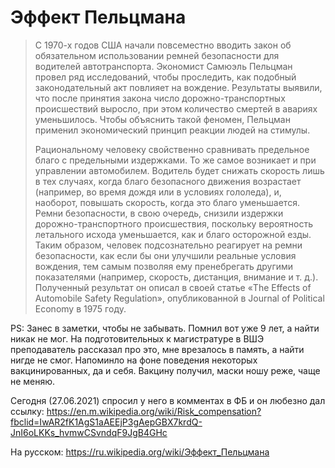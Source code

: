 # Эффект Пельцмана 

> С 1970-х годов США начали повсеместно вводить закон об обязательном использовании ремней безопасности для водителей автотранспорта. 
> Экономист Самюэль Пельцман провел ряд исследований, чтобы проследить, как подобный законодательный акт повлияет на вождение. 
> Результаты выявили, что после принятия закона число дорожно-транспортных происшествий выросло, при этом количество смертей в авариях уменьшилось. 
> Чтобы объяснить такой феномен, Пельцман применил экономический принцип реакции людей на стимулы.
> 
> Рациональному человеку свойственно сравнивать предельное благо с предельными издержками. 
> То же самое возникает и при управлении автомобилем. 
> Водитель будет снижать скорость лишь в тех случаях, когда благо безопасного движения возрастает (например, во время дождя или в условиях гололеда), и, наоборот, 
> повышать скорость, когда это благо уменьшается. 
> Ремни безопасности, в свою очередь, снизили издержки дорожно-транспортного происшествия, поскольку вероятность летального исхода уменьшается, как и благо осторожной езды. 
> Таким образом, человек подсознательно реагирует на ремни безопасности, как если бы они улучшили реальные условия вождения, 
> тем самым позволяя ему пренебрегать другими показателями (например, скорость, дистанция, внимание и т. д.). 
> Полученный результат он описал в своей статье «The Effects of Automobile Safety Regulation», опубликованной в Journal of Political Economy в 1975 году.



PS:
Занес в заметки, чтобы не забывать. Помнил вот уже 9 лет, а найти никак не мог. 
На подготовительных к магистратуре в ВШЭ преподаватель рассказал про это, мне врезалось в память, а найти нигде не смог.
Напоминло на фоне поведения некоторых вакцинированных, да и себя. 
Вакцину получил, маски ношу реже, чаще не меняю.


Сегодня (27.06.2021) спросил у него в комментах в ФБ и он любезно дал ссылку:
https://en.m.wikipedia.org/wiki/Risk_compensation?fbclid=IwAR2fK1AgS1aAEEjP3gAepGBX7krdQ-JnI6oLKKs_hvmwCSvndqF9JgB4GHc

На русском: 
https://ru.wikipedia.org/wiki/Эффект_Пельцмана
